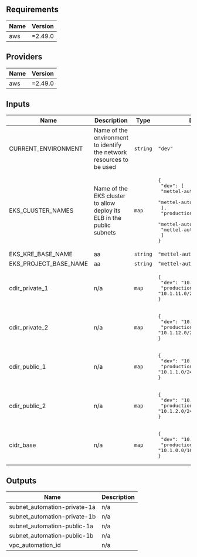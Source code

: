 ## Requirements

| Name | Version |
|------|---------|
| aws | =2.49.0 |

## Providers

| Name | Version |
|------|---------|
| aws | =2.49.0 |

## Inputs

| Name | Description | Type | Default | Required |
|------|-------------|------|---------|:--------:|
| CURRENT\_ENVIRONMENT | Name of the environment to identify the network resources to be used | `string` | `"dev"` | no |
| EKS\_CLUSTER\_NAMES | Name of the EKS cluster to allow deploy its ELB in the public subnets | `map` | <pre>{<br>  "dev": [<br>    "mettel-automation-kre-dev",<br>    "mettel-automation-dev"<br>  ],<br>  "production": [<br>    "mettel-automation-kre",<br>    "mettel-automation"<br>  ]<br>}</pre> | no |
| EKS\_KRE\_BASE\_NAME | aa | `string` | `"mettel-automation-kre"` | no |
| EKS\_PROJECT\_BASE\_NAME | aa | `string` | `"mettel-automation"` | no |
| cdir\_private\_1 | n/a | `map` | <pre>{<br>  "dev": "10.2.11.0/24",<br>  "production": "10.1.11.0/24"<br>}</pre> | no |
| cdir\_private\_2 | n/a | `map` | <pre>{<br>  "dev": "10.2.12.0/24",<br>  "production": "10.1.12.0/24"<br>}</pre> | no |
| cdir\_public\_1 | n/a | `map` | <pre>{<br>  "dev": "10.2.1.0/24",<br>  "production": "10.1.1.0/24"<br>}</pre> | no |
| cdir\_public\_2 | n/a | `map` | <pre>{<br>  "dev": "10.2.2.0/24",<br>  "production": "10.1.2.0/24"<br>}</pre> | no |
| cidr\_base | n/a | `map` | <pre>{<br>  "dev": "10.2.0.0/16",<br>  "production": "10.1.0.0/16"<br>}</pre> | no |

## Outputs

| Name | Description |
|------|-------------|
| subnet\_automation-private-1a | n/a |
| subnet\_automation-private-1b | n/a |
| subnet\_automation-public-1a | n/a |
| subnet\_automation-public-1b | n/a |
| vpc\_automation\_id | n/a |

